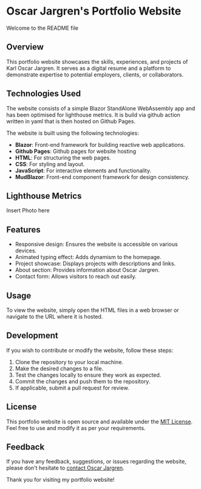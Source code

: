 # Oscar Jargren's Portfolio Website

Welcome to the README file

## Overview

This portfolio website showcases the skills, experiences, and projects of Karl Oscar Jargren. 
It serves as a digital resume and a platform to demonstrate expertise to potential employers, clients, or collaborators. 

## Technologies Used
The website consists of a simple Blazor StandAlone WebAssembly app and has
been optimised for lighthouse metrics. It is build via github action written in yaml
that is then hosted on Github Pages. 

The website is built using the following technologies:

- **Blazor**: Front-end framework for building reactive web applications.
- **Github Pages**: Github pages for website hosting
- **HTML**: For structuring the web pages.
- **CSS**: For styling and layout.
- **JavaScript**: For interactive elements and functionality.
- **MudBlazor**: Front-end component framework for design consistency.

## Lighthouse Metrics
Insert Photo here

## Features

- Responsive design: Ensures the website is accessible on various devices.
- Animated typing effect: Adds dynamism to the homepage.
- Project showcase: Displays projects with descriptions and links.
- About section: Provides information about Oscar Jargren.
- Contact form: Allows visitors to reach out easily.

## Usage

To view the website, simply open the HTML files in a web browser or navigate to the URL where it is hosted.

## Development

If you wish to contribute or modify the website, follow these steps:

1. Clone the repository to your local machine.
2. Make the desired changes to a file.
3. Test the changes locally to ensure they work as expected.
4. Commit the changes and push them to the repository.
5. If applicable, submit a pull request for review.

## License
This portfolio website is open source and available under the [MIT License](https://opensource.org/licenses/MIT). Feel free to use and modify it as per your requirements.

## Feedback

If you have any feedback, suggestions, or issues regarding the website, please don't hesitate to [contact Oscar Jargren](mailto:oscar.jargren@gmail.com).

Thank you for visiting my portfolio website!